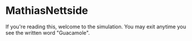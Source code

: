 # MathiasNettside

If you're reading this, welcome to the simulation. You may exit anytime you see the written word "Guacamole". 
